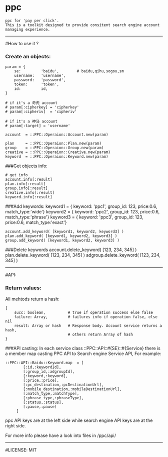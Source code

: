 ppc
===

    ppc for 'pay per click'. 
    This is a toolkit designed to provide consitent search engine account managing experience.

----------
#How to use it ?

### Create an objects:

    param = {
        se:         'baidu',        # baidu,qihu,sogou,sm
        username:   'username',
        password:   'password',
        token:      'token',
        id:         id,
    }

    # if it's a 奇虎 account
    # param[:cipherkey] = 'cipherkey'
    # param[:cipheriv]  = 'cipheriv'
    
    # if it's a 神马 account
    # param[:target] = 'username'
    
    account  = ::PPC::Operaion::Account.new(param)

    plan     = ::PPC::Operaion::Plan.new(param)
    group    = ::PPC::Operaion::Group.new(param)
    creative = ::PPC::Operaion::Creative.new(param)
    keyword  = ::PPC::Operaion::Keyword.new(param)
    
###Get objects info:

    # get info
    account.info[:result]
    plan.info[:result]
    group.info[:result]
    creative.info[:result]
    keyword.info[:result]
    
###Add keywords:
    keyword1 = { keyword: 'ppc1', group_id: 123, price:0.6, match_type:'wide'}
    keyword2 = { keyword: 'ppc2', group_id: 123, price:0.6, match_type:'phrase'}
    keyword3 = { keyword: 'ppc3', group_id: 123, price:0.6, match_type:'exact'}

    account.add_keyword( [keyword1, keyword2, keyword3] )
    plan.add_keyword( [keyword1, keyword2, keyword3] )
    group.add_keyword( [keyword1, keyword2, keyword3] )

###Delete keywords
    account.delete_keyword( [123, 234, 345] )
    plan.delete_keyword( [123, 234, 345] )
    adgroup.delete_keyword( [123, 234, 345] )
    
-----------------------------------------------
    
#API:

### Return values:
All mehtods return a hash:
    
    {
        succ: boolean,          # true if operation success else false
        failure: Array,         # failures info if operation false, else nil
        result: Array or hash   # Response body. Account service returns a hash, 
                                # others return Array of hash
    }
    

###API casting:
In each service class ::PPC::API::#{SE}::#{Service} there is a member map casting PPC API to Search engine Service API, 
For example:

    ::PPC::API::Baidu::Keyword.map  = [
            [:id,:keywordId],
            [:group_id,:adgroupId],
            [:keyword,:keyword],
            [:price,:price],
            [:pc_destination,:pcDestinationUrl],
            [:mobile_destination,:mobileDestinationUrl],
            [:match_type,:matchType],
            [:phrase_type,:phraseType],
            [:status,:status],
            [:pause,:pause]
         ]

ppc API keys are at the left side while search engine API keys are at the right side. 

For more info please have a look into files in /ppc/api/  
    
---

#LICENSE:
MIT
